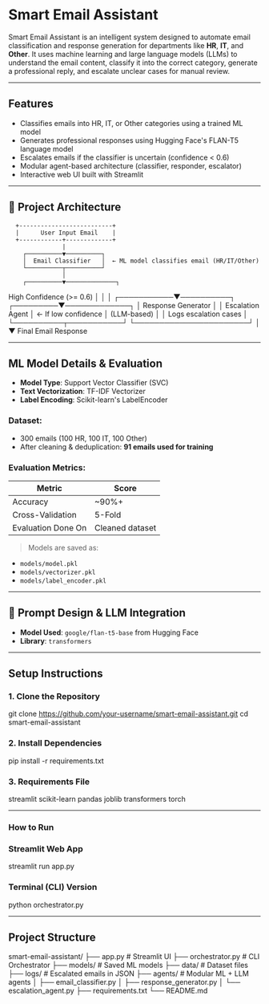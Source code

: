 # Smart Email Assistant

Smart Email Assistant is an intelligent system designed to automate email classification and response generation for departments like **HR**, **IT**, and **Other**. It uses machine learning and large language models (LLMs) to understand the email content, classify it into the correct category, generate a professional reply, and escalate unclear cases for manual review.

---

## Features

-  Classifies emails into HR, IT, or Other categories using a trained ML model
-  Generates professional responses using Hugging Face's FLAN-T5 language model
-  Escalates emails if the classifier is uncertain (confidence < 0.6)
-  Modular agent-based architecture (classifier, responder, escalator)
-  Interactive web UI built with Streamlit

---

## 🧠 Project Architecture

      +--------------------------+
      |      User Input Email    |
      +------------+-------------+
                   |
        ┌──────────▼──────────┐
        │  Email Classifier   │  ← ML model classifies email (HR/IT/Other)
        └──────────┬──────────┘
                   │
        ┌──────────▼──────────────┐
 High Confidence (>= 0.6)         │
        │                         │
┌───────────▼──────────┐ ┌─────────▼─────────────┐
│ Response Generator │ │ Escalation Agent │ ← If low confidence
│ (LLM-based) │ │ Logs escalation cases │
└──────────┬───────────┘ └───────────────────────┘
│
▼
Final Email Response

---


## ML Model Details & Evaluation

- **Model Type**: Support Vector Classifier (SVC)
- **Text Vectorization**: TF-IDF Vectorizer
- **Label Encoding**: Scikit-learn's LabelEncoder

### Dataset:
- 300 emails (100 HR, 100 IT, 100 Other)
- After cleaning & deduplication: **91 emails used for training**

### Evaluation Metrics:
| Metric       | Score     |
|--------------|-----------|
| Accuracy     | ~90%+     |
| Cross-Validation | 5-Fold |
| Evaluation Done On | Cleaned dataset |

> Models are saved as:
- `models/model.pkl`
- `models/vectorizer.pkl`
- `models/label_encoder.pkl`

---

## 💬 Prompt Design & LLM Integration

- **Model Used**: `google/flan-t5-base` from Hugging Face
- **Library**: `transformers`

---

##  Setup Instructions

### 1. Clone the Repository
git clone https://github.com/your-username/smart-email-assistant.git
cd smart-email-assistant

### 2. Install Dependencies
pip install -r requirements.txt

### 3.  Requirements File
streamlit
scikit-learn
pandas
joblib
transformers
torch

---

### How to Run
### Streamlit Web App
streamlit run app.py

### Terminal (CLI) Version
python orchestrator.py

---

##  Project Structure

smart-email-assistant/
├── app.py                    # Streamlit UI
├── orchestrator.py           # CLI Orchestrator
├── models/                   # Saved ML models
├── data/                     # Dataset files
├── logs/                     # Escalated emails in JSON
├── agents/                   # Modular ML + LLM agents
│   ├── email_classifier.py
│   ├── response_generator.py
│   └── escalation_agent.py
├── requirements.txt
└── README.md


